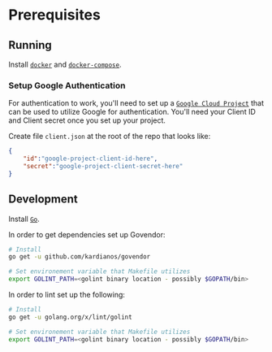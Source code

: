 # Prerequisites

## Running

Install [`docker`](https://www.docker.com/) and [`docker-compose`](https://docs.docker.com/compose/).

### Setup Google Authentication

For authentication to work, you'll need to set up a [`Google Cloud Project`](https://console.cloud.google.com) that can be used to utilize Google for authentication. You'll need your Client ID and Client secret once you set up your project.

Create file `client.json` at the root of the repo that looks like:

```json
{
    "id":"google-project-client-id-here",
    "secret":"google-project-client-secret-here"
}
```

## Development

Install [`Go`](https://golang.org/).

In order to get dependencies set up Govendor:

```bash
# Install
go get -u github.com/kardianos/govendor

# Set environement variable that Makefile utilizes
export GOLINT_PATH=<golint binary location - possibly $GOPATH/bin>
```

In order to lint set up the following:

```bash
# Install
go get -u golang.org/x/lint/golint

# Set environement variable that Makefile utilizes
export GOLINT_PATH=<golint binary location - possibly $GOPATH/bin>
```